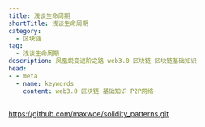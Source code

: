 ```yaml
---
title: 浅谈生命周期
shortTitle: 浅谈生命周期
category:
  - 区块链
tag:
  - 浅谈生命周期
description: 凤凰蜕变进阶之路 web3.0 区块链 区块链基础知识  
head:
- - meta
  - name: keywords
    content: web3.0 区块链 基础知识 P2P网络 
---
```


https://github.com/maxwoe/solidity_patterns.git